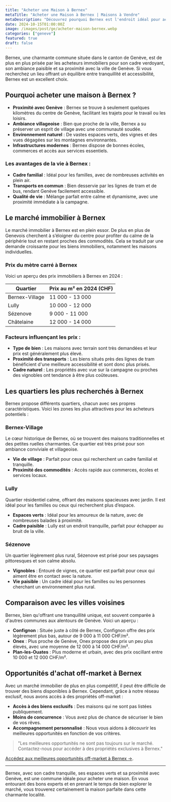 ```yaml
---
title: "Acheter une Maison à Bernex"
metaTitle: "Acheter une Maison à Bernex | Maisons à Vendre"
metaDescription: "Découvrez pourquoi Bernex est l'endroit idéal pour acheter une maison. Explorez le marché immobilier local, les quartiers recherchés et nos conseils pour réussir votre achat."
date: 2024-10-15T01:00:00Z
image: /images/post/ge/acheter-maison-bernex.webp
categories: ["geneve"]
featured: true
draft: false
---
```


Bernex, une charmante commune située dans le canton de Genève, est de plus en plus prisée par les acheteurs immobiliers pour son cadre verdoyant, son ambiance paisible et sa proximité avec la ville de Genève. Si vous recherchez un lieu offrant un équilibre entre tranquillité et accessibilité, Bernex est un excellent choix.

## Pourquoi acheter une maison à Bernex ?

- **Proximité avec Genève** : Bernex se trouve à seulement quelques kilomètres du centre de Genève, facilitant les trajets pour le travail ou les loisirs.
- **Ambiance villageoise** : Bien que proche de la ville, Bernex a su préserver un esprit de village avec une communauté soudée.
- **Environnement naturel** : De vastes espaces verts, des vignes et des vues dégagées sur les montagnes environnantes.
- **Infrastructures modernes** : Bernex dispose de bonnes écoles, commerces et accès aux services essentiels.

### Les avantages de la vie à Bernex :
- **Cadre familial** : Idéal pour les familles, avec de nombreuses activités en plein air.
- **Transports en commun** : Bien desservie par les lignes de tram et de bus, rendant Genève facilement accessible.
- **Qualité de vie** : Mélange parfait entre calme et dynamisme, avec une proximité immédiate à la campagne.

## Le marché immobilier à Bernex

Le marché immobilier à Bernex est en plein essor. De plus en plus de Genevois cherchent à s’éloigner du centre pour profiter du calme de la périphérie tout en restant proches des commodités. Cela se traduit par une demande croissante pour les biens immobiliers, notamment les maisons individuelles.

### Prix du mètre carré à Bernex

Voici un aperçu des prix immobiliers à Bernex en 2024 :

| Quartier                | Prix au m² en 2024 (CHF) |
|-------------------------|--------------------------|
| Bernex-Village           | 11 000 - 13 000          |
| Lully                    | 10 000 - 12 000          |
| Sézenove                 | 9 000 - 11 000           |
| Châtelaine               | 12 000 - 14 000          |

### Facteurs influençant les prix :
- **Type de bien** : Les maisons avec terrain sont très demandées et leur prix est généralement plus élevé.
- **Proximité des transports** : Les biens situés près des lignes de tram bénéficient d'une meilleure accessibilité et sont donc plus prisés.
- **Cadre naturel** : Les propriétés avec vue sur la campagne ou proches des vignobles ont tendance à être plus coûteuses.

## Les quartiers les plus recherchés à Bernex

Bernex propose différents quartiers, chacun avec ses propres caractéristiques. Voici les zones les plus attractives pour les acheteurs potentiels :

### Bernex-Village

Le cœur historique de Bernex, où se trouvent des maisons traditionnelles et des petites ruelles charmantes. Ce quartier est très prisé pour son ambiance conviviale et villageoise.

- **Vie de village** : Parfait pour ceux qui recherchent un cadre familial et tranquille.
- **Proximité des commodités** : Accès rapide aux commerces, écoles et services locaux.

### Lully

Quartier résidentiel calme, offrant des maisons spacieuses avec jardin. Il est idéal pour les familles ou ceux qui recherchent plus d’espace.

- **Espaces verts** : Idéal pour les amoureux de la nature, avec de nombreuses balades à proximité.
- **Cadre paisible** : Lully est un endroit tranquille, parfait pour échapper au bruit de la ville.

### Sézenove

Un quartier légèrement plus rural, Sézenove est prisé pour ses paysages pittoresques et son calme absolu.

- **Vignobles** : Entouré de vignes, ce quartier est parfait pour ceux qui aiment être en contact avec la nature.
- **Vie paisible** : Un cadre idéal pour les familles ou les personnes cherchant un environnement plus rural.

## Comparaison avec les villes voisines

Bernex, bien qu'offrant une tranquillité unique, est souvent comparée à d'autres communes aux alentours de Genève. Voici un aperçu :

- **Confignon** : Située juste à côté de Bernex, Confignon offre des prix légèrement plus bas, autour de 9 000 à 11 000 CHF/m².
- **Onex** : Plus proche de Genève, Onex propose des prix un peu plus élevés, avec une moyenne de 12 000 à 14 000 CHF/m².
- **Plan-les-Ouates** : Plus moderne et urbain, avec des prix oscillant entre 10 000 et 12 000 CHF/m².

## Opportunités d'achat off-market à Bernex

Avec un marché immobilier de plus en plus compétitif, il peut être difficile de trouver des biens disponibles à Bernex. Cependant, grâce à notre réseau exclusif, nous avons accès à des propriétés off-market :

- **Accès à des biens exclusifs** : Des maisons qui ne sont pas listées publiquement.
- **Moins de concurrence** : Vous avez plus de chance de sécuriser le bien de vos rêves.
- **Accompagnement personnalisé** : Nous vous aidons à découvrir les meilleures opportunités en fonction de vos critères.

> "Les meilleures opportunités ne sont pas toujours sur le marché. Contactez-nous pour accéder à des propriétés exclusives à Bernex."

[Accédez aux meilleures opportunités off-market à Bernex ->](/contact).


---

Bernex, avec son cadre tranquille, ses espaces verts et sa proximité avec Genève, est une commune idéale pour acheter une maison. En vous entourant des bons experts et en prenant le temps de bien explorer le marché, vous trouverez certainement la maison parfaite dans cette charmante localité.
